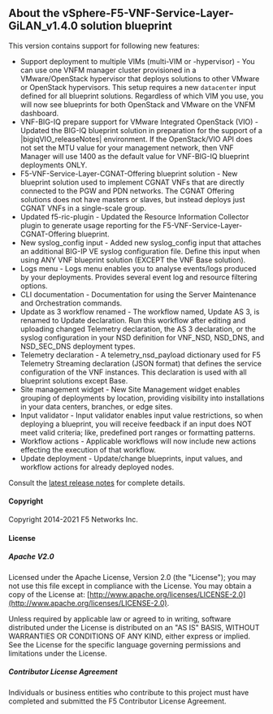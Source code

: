 ## About the vSphere-F5-VNF-Service-Layer-GiLAN_v1.4.0 solution blueprint

This version contains support for following new features:

* Support deployment to multiple VIMs (multi-VIM or -hypervisor) - You can use one VNFM manager cluster provisioned in a VMware/OpenStack hypervisor that deploys solutions to other VMware or OpenStack hypervisors. This setup requires a new ``datacenter`` input defined for all blueprint solutions. Regardless of which VIM you use, you will now see blueprints for both OpenStack and VMware on the VNFM dashboard. 
*  VNF-BIG-IQ prepare support for VMware Integrated OpenStack (VIO) - Updated the BIG-IQ blueprint solution in preparation for the support of a |bigiqVIO_releaseNotes| environment. If the OpenStack/VIO API does not set the MTU value for your management network, then VNF Manager will use 1400 as the default value for VNF-BIG-IQ blueprint deployments ONLY.
* F5-VNF-Service-Layer-CGNAT-Offering blueprint solution - New blueprint solution used to implement CGNAT VNFs that are directly connected to the PGW and PDN networks. The CGNAT Offering solutions does not have masters or slaves, but instead deploys just CGNAT VNFs in a single-scale group.
* Updated f5-ric-plugin - Updated the Resource Information Collector plugin to generate usage reporting for the F5-VNF-Service-Layer-CGNAT-Offering blueprint.
* New syslog_config input - Added new syslog_config input that attaches an additional BIG-IP VE syslog configuration file. Define this input when using ANY VNF blueprint solution (EXCEPT the VNF Base solution).
* Logs menu - Logs menu enables you to analyse events/logs produced by your deployments. Provides several event log and resource filtering options.
* CLI documentation - Documentation for using the Server Maintenance and Orchestration commands.
* Update as 3 workflow renamed - The workflow named, Update AS 3, is renamed to Update declaration. Run this workflow after editing and uploading changed Telemetry declaration, the AS 3 declaration, or the syslog configuration in your NSD definition for VNF_NSD, NSD_DNS, and NSD_SEC_DNS deployment types. 
* Telemetry declaration - A telemetry_nsd_payload dictionary used for F5 Telemetry Streaming declaration (JSON format) that defines the service configuration of the VNF instances. This declaration is used with all blueprint solutions except Base.
* Site management widget - New Site Management widget enables grouping of deployments by location, providing visibility into installations in your data centers, branches, or edge sites.
* Input validator - Input validator enables input value restrictions, so when deploying a blueprint, you will receive feedback if an input does NOT meet valid criteria; like, predefined port ranges or formatting patterns.
* Workflow actions - Applicable workflows will now include new actions effecting the execution of that workflow.
* Update deployment - Update/change blueprints, input values, and workflow actions for already deployed nodes.

Consult the [latest release notes](https://clouddocs.f5.com/cloud/nfv/latest/release-notes-1.html) for complete details.

#### Copyright
Copyright 2014-2021 F5 Networks Inc.

#### License

##### Apache V2.0 
Licensed under the Apache License, Version 2.0 (the "License"); you may not use this file except in compliance with the License. You may obtain a copy of the License at: [http://www.apache.org/licenses/LICENSE-2.0](http://www.apache.org/licenses/LICENSE-2.0).

Unless required by applicable law or agreed to in writing, software distributed under the License is distributed on an "AS IS" BASIS, WITHOUT WARRANTIES OR CONDITIONS OF ANY KIND, either express or implied. See the License for the specific language governing permissions and limitations under the License.

##### Contributor License Agreement
Individuals or business entities who contribute to this project must have completed and submitted the F5 Contributor License Agreement.

